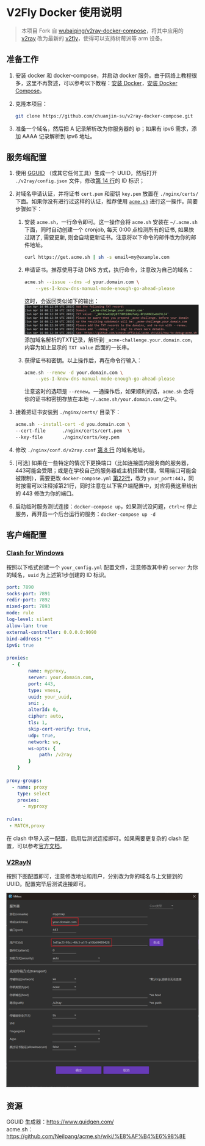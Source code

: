 # V2Fly Docker 使用说明

> 本项目 Fork 自 [wubaiqing/v2ray-docker-compose](https://github.com/wubaiqing/v2ray-docker-compose)，将其中应用的 [v2ray](https://hub.docker.com/r/v2ray/official/) 改为最新的 [v2fly](https://hub.docker.com/r/v2fly/v2fly-core)，使得可以支持树莓派等 arm 设备。

## 准备工作

1. 安装 docker 和 docker-compose，并启动 docker 服务。由于网络上教程很多，这里不再赘述，可以参考以下教程：[安装 Docker](https://yeasy.gitbook.io/docker_practice/install)，[安装 Docker Compose](https://yeasy.gitbook.io/docker_practice/compose/install)。

1. 克隆本项目：
	```bash
	git clone https://github.com/chuanjin-su/v2ray-docker-compose.git
	```

1. 准备一个域名，然后把 A 记录解析改为你服务器的 ip；如果有 ipv6 需求，添加 AAAA 记录解析到 ipv6 地址。

## 服务端配置

1. 使用 [GGUID](https://www.guidgen.com/) （或其它任何工具）生成一个 UUID，然后打开 `./v2ray/config.json` 文件，修改[第 14 行](./v2ray/config.json#L14)的 ID 标识；

1. 对域名申请认证，并将证书 `cert.pem` 和密钥 `key.pem` 放置在 `./nginx/certs/` 下面。如果你没有进行过这样的认证，推荐使用 [`acme.sh`](https://github.com/Neilpang/acme.sh/wiki/%E8%AF%B4%E6%98%8E) 进行这一操作。简要步骤如下：

	1. 安装 `acme.sh`，一行命令即可。这一操作会将 `acme.sh` 安装在 `~/.acme.sh` 下面，同时自动创建一个 cronjob, 每天 0:00 点检测所有的证书, 如果快过期了, 需要更新, 则会自动更新证书。注意将以下命令的邮件改为你的邮件地址。
		```bash
		curl https://get.acme.sh | sh -s email=my@example.com
		```

	1. 申请证书。推荐使用手动 DNS 方式，执行命令，注意改为自己的域名：
		```bash
		acme.sh --issue --dns -d your.domain.com \
 			--yes-I-know-dns-manual-mode-enough-go-ahead-please
		```
		这时，会返回类似如下的输出：
		![](./images/acme.png)
		添加域名解析的TXT记录，解析到 `_acme-challenge.your.domain.com`，内容为如上显示的 `TXT value` 后面的一长串。

	1. 获得证书和密钥。以上操作后，再在命令行输入：
		```bash
		acme.sh --renew -d your.domain.com \
 			--yes-I-know-dns-manual-mode-enough-go-ahead-please
		```
		注意这时的选项是 `--renew`。一通操作后，如果顺利的话，`acme.sh` 会将你的证书和密钥存放在本地 `~/.acme.sh/your.domain.com/`之中。

1. 接着把证书安装到 `./nginx/certs/` 目录下：
	```bash
	acme.sh --install-cert -d you.domain.com \
	--cert-file      ./nginx/certs/cert.pem  \
	--key-file       ./nginx/certs/key.pem
	```

1. 修改 `./nginx/conf.d/v2ray.conf` [第 8 行](./nginx/conf.d/v2ray.conf#L8) 的域名地址。

1. [可选] 如果在一些特定的情况下更换端口（比如连接国内服务商的服务器，443可能会受限；或是在学校自己的服务器或主机搭建代理，常用端口可能会被限制），需要更改 `docker-compose.yml` [第22行](./docker-compose.yml#L22)，改为 `your_port:443`，同时按需可以注释掉第21行，同时注意在以下客户端配置中，对应将我这里给出的 443 修改为你的端口。

1. 启动临时服务测试连接：`docker-compose up`，如果测试没问题，`ctrl+c` 停止服务，再开启一个后台运行的服务：`docker-compose up -d`

## 客户端配置

### [Clash for Windows](https://github.com/Fndroid/clash_for_windows_pkg/releases)

按照以下格式创建一个 `your_config.yml` 配置文件，注意修改其中的 `server` 为你的域名，`uuid` 为上述第1步创建的 ID 标识。
```yml
port: 7890
socks-port: 7891
redir-port: 7892
mixed-port: 7893
mode: rule
log-level: silent
allow-lan: true
external-controller: 0.0.0.0:9090
bind-address: "*"
ipv6: true

proxies:
  - {
		name: myproxy,
		server: your.domain.com,
		port: 443,
		type: vmess,
		uuid: your_uuid,
		sni: ,
		alterId: 0,
		cipher: auto,
		tls: 1,
		skip-cert-verify: true,
		udp: true,
		network: ws,
		ws-opts: {
			path: /v2ray
		}
	}

proxy-groups:
  - name: proxy
	type: select
	proxies:
	  - myproxy

rules:
 - MATCH,proxy
```
在 clash 中导入这一配置，启用后测试连接即可。如果需要更复杂的 clash 配置，可以参考[官方文档](https://github.com/Dreamacro/clash/wiki/configuration)。

### [V2RayN](https://github.com/2dust/v2rayN/releases)

按照下图配置即可，注意修改地址和用户，分别改为你的域名与上文提到的 UUID。配置完毕后测试连接即可。

![](./images/v2rayN.png)

## 资源

GGUID 生成器：https://www.guidgen.com/   
acme.sh：https://github.com/Neilpang/acme.sh/wiki/%E8%AF%B4%E6%98%8E